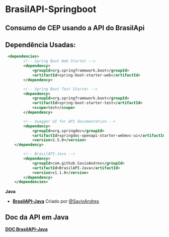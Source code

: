 # BrasilAPI-Springboot

## Consumo de CEP usando a API do BrasilApi

## Dependência Usadas:
~~~~pom.xml
 <dependencies>
        <!-- Spring Boot Web Starter -->
        <dependency>
            <groupId>org.springframework.boot</groupId>
            <artifactId>spring-boot-starter-web</artifactId>
        </dependency>

        <!-- Spring Boot Test Starter -->
        <dependency>
            <groupId>org.springframework.boot</groupId>
            <artifactId>spring-boot-starter-test</artifactId>
            <scope>test</scope>
        </dependency>

        <!-- Swagger UI for API documentation -->
        <dependency>
            <groupId>org.springdoc</groupId>
            <artifactId>springdoc-openapi-starter-webmvc-ui</artifactId>
            <version>2.5.0</version>
	</dependency>

        <!-- BrasilAPI-Java -->
        <dependency>
            <groupId>com.github.SavioAndres</groupId>
            <artifactId>BrasilAPI-Java</artifactId>
            <version>v1.1.0</version>
        </dependency>
    </dependencies>

~~~~


**Java**
  * **[BrasilAPI-Java](https://github.com/SavioAndres/BrasilAPI-Java)** Criado por [@SavioAndres](https://github.com/SavioAndres)

## Doc da API em Java
**[ DOC BrasilAPI-Java](https://savio.pw/posts/biblioteca-brasilapi-java)**
